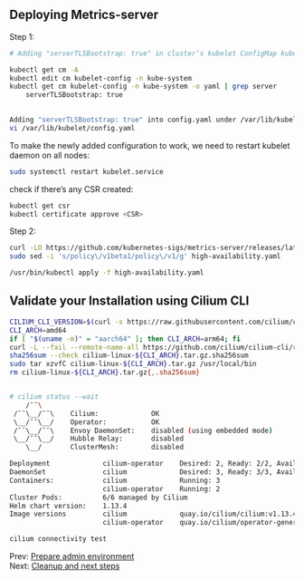 
## Deploying Metrics-server

Step 1:

```bash
# Adding "serverTLSBootstrap: true" in cluster’s kubelet ConfigMap kubelet-config.

kubectl get cm -A
kubectl edit cm kubelet-config -n kube-system
kubectl get cm kubelet-config -n kube-system -o yaml | grep server
    serverTLSBootstrap: true
	

Adding "serverTLSBootstrap: true" into config.yaml under /var/lib/kubelet/ on all cluster nodes.
vi /var/lib/kubelet/config.yaml
```

To make the newly added configuration to work, we need to restart kubelet daemon on all nodes:
```bash
sudo systemctl restart kubelet.service
```

check if there’s any CSR created:
```bash
kubectl get csr
kubectl certificate approve <CSR>
``` 


Step 2:
```bash
curl -LO https://github.com/kubernetes-sigs/metrics-server/releases/latest/download/high-availability.yaml
sudo sed -i 's/policy\/v1beta1/policy\/v1/g' high-availability.yaml

/usr/bin/kubectl apply -f high-availability.yaml
```




## Validate your Installation using Cilium CLI

```bash
CILIUM_CLI_VERSION=$(curl -s https://raw.githubusercontent.com/cilium/cilium-cli/master/stable.txt)
CLI_ARCH=amd64
if [ "$(uname -m)" = "aarch64" ]; then CLI_ARCH=arm64; fi
curl -L --fail --remote-name-all https://github.com/cilium/cilium-cli/releases/download/${CILIUM_CLI_VERSION}/cilium-linux-${CLI_ARCH}.tar.gz{,.sha256sum}
sha256sum --check cilium-linux-${CLI_ARCH}.tar.gz.sha256sum
sudo tar xzvfC cilium-linux-${CLI_ARCH}.tar.gz /usr/local/bin
rm cilium-linux-${CLI_ARCH}.tar.gz{,.sha256sum}


# cilium status --wait
    /¯¯\
 /¯¯\__/¯¯\    Cilium:             OK
 \__/¯¯\__/    Operator:           OK
 /¯¯\__/¯¯\    Envoy DaemonSet:    disabled (using embedded mode)
 \__/¯¯\__/    Hubble Relay:       disabled
    \__/       ClusterMesh:        disabled

Deployment             cilium-operator    Desired: 2, Ready: 2/2, Available: 2/2
DaemonSet              cilium             Desired: 3, Ready: 3/3, Available: 3/3
Containers:            cilium             Running: 3
                       cilium-operator    Running: 2
Cluster Pods:          6/6 managed by Cilium
Helm chart version:    1.13.4
Image versions         cilium             quay.io/cilium/cilium:v1.13.4@sha256:bde8800d61aaad8b8451b10e247ac7bdeb7af187bb698f83d40ad75a38c1ee6b: 3
                       cilium-operator    quay.io/cilium/operator-generic:v1.13.4@sha256:09ab77d324ef4d31f7d341f97ec5a2a4860910076046d57a2d61494d426c6301: 2

cilium connectivity test
```

Prev: [Prepare admin environment](11-kubectl-env.md)<br>
Next: [Cleanup and next steps](13-cleanup-next-steps.md)